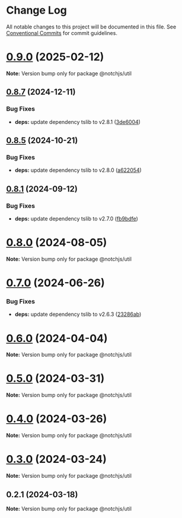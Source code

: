 # Change Log

All notable changes to this project will be documented in this file.
See [Conventional Commits](https://conventionalcommits.org) for commit guidelines.

# [0.9.0](https://github.com/notchjs/notch/compare/v0.8.9...v0.9.0) (2025-02-12)

**Note:** Version bump only for package @notchjs/util

## [0.8.7](https://github.com/notchjs/notch/compare/v0.8.6...v0.8.7) (2024-12-11)

### Bug Fixes

- **deps:** update dependency tslib to v2.8.1 ([3de6004](https://github.com/notchjs/notch/commit/3de6004333ce1d156fc4f6e30f6e5793300954af))

## [0.8.5](https://github.com/notchjs/notch/compare/v0.8.4...v0.8.5) (2024-10-21)

### Bug Fixes

- **deps:** update dependency tslib to v2.8.0 ([a622054](https://github.com/notchjs/notch/commit/a622054972a8b99ff00b57b21fc6f77221429a9c))

## [0.8.1](https://github.com/notchjs/notch/compare/v0.8.0...v0.8.1) (2024-09-12)

### Bug Fixes

- **deps:** update dependency tslib to v2.7.0 ([fb9bdfe](https://github.com/notchjs/notch/commit/fb9bdfe72280c22752cba53b27936c4eac09ad4d))

# [0.8.0](https://github.com/notchjs/notch/compare/v0.7.0...v0.8.0) (2024-08-05)

**Note:** Version bump only for package @notchjs/util

# [0.7.0](https://github.com/notchjs/notch/compare/v0.6.2...v0.7.0) (2024-06-26)

### Bug Fixes

- **deps:** update dependency tslib to v2.6.3 ([23286ab](https://github.com/notchjs/notch/commit/23286ab1588b3878a570af1b079fd67ce6babf44))

# [0.6.0](https://github.com/notchjs/notch/compare/v0.5.0...v0.6.0) (2024-04-04)

**Note:** Version bump only for package @notchjs/util

# [0.5.0](https://github.com/notchjs/notch/compare/v0.4.0...v0.5.0) (2024-03-31)

**Note:** Version bump only for package @notchjs/util

# [0.4.0](https://github.com/notchjs/notch/compare/v0.3.0...v0.4.0) (2024-03-26)

**Note:** Version bump only for package @notchjs/util

# [0.3.0](https://github.com/notchjs/notch/compare/v0.2.3...v0.3.0) (2024-03-24)

**Note:** Version bump only for package @notchjs/util

## 0.2.1 (2024-03-18)

**Note:** Version bump only for package @notchjs/util
